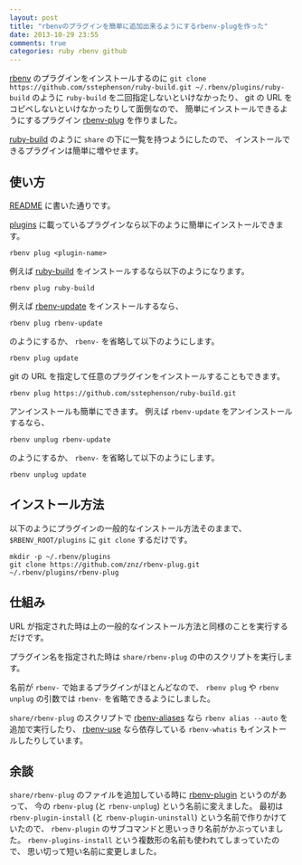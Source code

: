 ```yaml
---
layout: post
title: "rbenvのプラグインを簡単に追加出来るようにするrbenv-plugを作った"
date: 2013-10-29 23:55
comments: true
categories: ruby rbenv github
---
```

[rbenv](https://github.com/sstephenson/rbenv) のプラグインをインストールするのに
`git clone https://github.com/sstephenson/ruby-build.git ~/.rbenv/plugins/ruby-build`
のように `ruby-build` を二回指定しないといけなかったり、
git の URL をコピペしないといけなかったりして面倒なので、
簡単にインストールできるようにするプラグイン
[rbenv-plug](https://github.com/znz/rbenv-plug)
を作りました。

[ruby-build](https://github.com/sstephenson/ruby-build)
のように `share` の下に一覧を持つようにしたので、
インストールできるプラグインは簡単に増やせます。

<!--more-->

## 使い方

[README](https://github.com/znz/rbenv-plug) に書いた通りです。

[plugins](https://github.com/sstephenson/rbenv/wiki/Plugins)
に載っているプラグインなら以下のように簡単にインストールできます。

    rbenv plug <plugin-name>

例えば
[ruby-build](https://github.com/sstephenson/ruby-build)
をインストールするなら以下のようになります。

    rbenv plug ruby-build

例えば
[rbenv-update](https://github.com/rkh/rbenv-update)
をインストールするなら、

    rbenv plug rbenv-update

のようにするか、
`rbenv-`
を省略して以下のようにします。

    rbenv plug update

git の URL を指定して任意のプラグインをインストールすることもできます。

    rbenv plug https://github.com/sstephenson/ruby-build.git

アンインストールも簡単にできます。
例えば
`rbenv-update`
をアンインストールするなら、

    rbenv unplug rbenv-update

のようにするか、
`rbenv-`
を省略して以下のようにします。

    rbenv unplug update

## インストール方法

以下のようにプラグインの一般的なインストール方法そのままで、
`$RBENV_ROOT/plugins` に `git clone` するだけです。

    mkdir -p ~/.rbenv/plugins
    git clone https://github.com/znz/rbenv-plug.git ~/.rbenv/plugins/rbenv-plug

## 仕組み

URL が指定された時は上の一般的なインストール方法と同様のことを実行するだけです。

プラグイン名を指定された時は
`share/rbenv-plug`
の中のスクリプトを実行します。

名前が `rbenv-` で始まるプラグインがほとんどなので、
`rbenv plug` や `rbenv unplug` の引数では
`rbenv-` を省略できるようにしました。

`share/rbenv-plug` のスクリプトで
[rbenv-aliases](https://github.com/tpope/rbenv-aliases)
なら `rbenv alias --auto` を追加で実行したり、
[rbenv-use](https://github.com/rkh/rbenv-use)
なら依存している `rbenv-whatis` もインストールしたりしています。

## 余談

`share/rbenv-plug` のファイルを追加している時に
[rbenv-plugin](https://github.com/taqtiqa/rbenv-plugin)
というのがあって、
今の `rbenv-plug` (と `rbenv-unplug`) という名前に変えました。
最初は `rbenv-plugin-install` (と `rbenv-plugin-uninstall`)
という名前で作りかけていたので、
`rbenv-plugin` のサブコマンドと思いっきり名前がかぶっていました。
`rbenv-plugins-install` という複数形の名前も使われてしまっていたので、
思い切って短い名前に変更しました。
